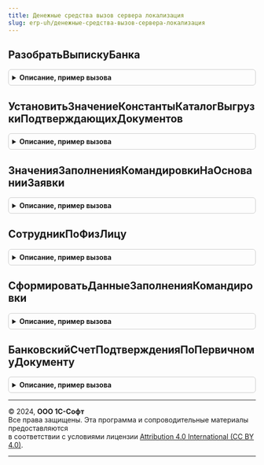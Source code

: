 ```yaml
---
title: Денежные средства вызов сервера локализация
slug: erp-uh/денежные-средства-вызов-сервера-локализация
---
```



## РазобратьВыпискуБанка
<details style="margin: 1em 0; padding: 0.5em; border: 1px solid #ccc; border-radius: 6px;">

<summary style="font-weight: bold; cursor: pointer;">Описание, пример вызова</summary>

```bsl

// Осуществляет разбор выписки банка
//
// Параметры:
// 	ЭлектроннаяВыпискаБанка - Ссылка - Электронная выписка
//
Процедура РазобратьВыпискуБанка(ЭлектроннаяВыпискаБанка) Экспорт
```

Пример вызова
```bsl
ДенежныеСредстваВызовСервераЛокализация.РазобратьВыпискуБанка(ЭлектроннаяВыпискаБанка) 
```
</details>

## УстановитьЗначениеКонстантыКаталогВыгрузкиПодтверждающихДокументов
<details style="margin: 1em 0; padding: 0.5em; border: 1px solid #ccc; border-radius: 6px;">

<summary style="font-weight: bold; cursor: pointer;">Описание, пример вызова</summary>

```bsl

//++ НЕ УТ

// Осуществляет установку константы КаталогВыгрузкиПодтверждающихДокументов
//
// Параметры:
// 	ЗначениеКонстанты - Строка - Путь к каталогу выгрузки подтверждающих документов
//
Процедура УстановитьЗначениеКонстантыКаталогВыгрузкиПодтверждающихДокументов(ЗначениеКонстанты) Экспорт
```

Пример вызова
```bsl
ДенежныеСредстваВызовСервераЛокализация.УстановитьЗначениеКонстантыКаталогВыгрузкиПодтверждающихДокументов(ЗначениеКонстанты) 
```
</details>

## ЗначенияЗаполненияКомандировкиНаОснованииЗаявки
<details style="margin: 1em 0; padding: 0.5em; border: 1px solid #ccc; border-radius: 6px;">

<summary style="font-weight: bold; cursor: pointer;">Описание, пример вызова</summary>

```bsl

// Определяет значения заполнения документа "Командировка" на основании "Заявки на командировку"
//
// Параметры:
//    ДокументОснование - ДокументСсылка.ЗаявкаНаКомандировку - Заявка на командировку
//
// Возвращаемое значение:
//    Структура - Значения заполнения
//
Функция ЗначенияЗаполненияКомандировкиНаОснованииЗаявки(ДокументОснование) Экспорт
```

Пример вызова
```bsl
Результат = ДенежныеСредстваВызовСервераЛокализация.ЗначенияЗаполненияКомандировкиНаОснованииЗаявки(ДокументОснование) 
```
</details>

## СотрудникПоФизЛицу
<details style="margin: 1em 0; padding: 0.5em; border: 1px solid #ccc; border-radius: 6px;">

<summary style="font-weight: bold; cursor: pointer;">Описание, пример вызова</summary>

```bsl

// Определяет сотрудника по физическому лицу
//
// Параметры:
//    ФизическоеЛицо - СправочникСсылка.ФизическиеЛица - Физическое лицо
//    Организация - СправочникСсылка.Организации - Организация, в которой работает сотрудник
//
// Возвращаемое значение:
//    СправочникСсылка.Сотрудники, Неопределено - Сотрудник или Неопределено, если установить сотрудника не удалось
//
Функция СотрудникПоФизЛицу(ФизическоеЛицо, Организация) Экспорт
```

Пример вызова
```bsl
Результат = ДенежныеСредстваВызовСервераЛокализация.СотрудникПоФизЛицу(ФизическоеЛицо, Организация) 
```
</details>

## СформироватьДанныеЗаполненияКомандировки
<details style="margin: 1em 0; padding: 0.5em; border: 1px solid #ccc; border-radius: 6px;">

<summary style="font-weight: bold; cursor: pointer;">Описание, пример вызова</summary>

```bsl


// Формирует данные заполнения для коммандировки и возвращает признак корректного заполнения.
//
// Параметры:
//  Заявка - ДокументСсылка.ЗаявкаНаКомандировку - документ, на основании которого создается командировка.
//  ДанныеЗаполнения - Неопределено - данные для заполнения командировки.
//
// Возвращаемое значение:
//  Булево
Функция СформироватьДанныеЗаполненияКомандировки(Заявка, ДанныеЗаполнения) Экспорт
```

Пример вызова
```bsl
Результат = ДенежныеСредстваВызовСервераЛокализация.СформироватьДанныеЗаполненияКомандировки(Заявка, ДанныеЗаполнения) 
```
</details>

## БанковскийСчетПодтвержденияПоПервичномуДокументу
<details style="margin: 1em 0; padding: 0.5em; border: 1px solid #ccc; border-radius: 6px;">

<summary style="font-weight: bold; cursor: pointer;">Описание, пример вызова</summary>

```bsl

//-- НЕ УТ

// Возвращает номер банковского счета по уникальному идентификатору первичного документа.
//
// Параметры:
//  ИдПервичногоДокумента - Строка - уникальный идентификатор объекта в информационной базе.
//
// Возвращаемое значение:
// - Строка.
//
Функция БанковскийСчетПодтвержденияПоПервичномуДокументу(ИдПервичногоДокумента) Экспорт
```

Пример вызова
```bsl
Результат = ДенежныеСредстваВызовСервераЛокализация.БанковскийСчетПодтвержденияПоПервичномуДокументу(ИдПервичногоДокумента) 
```
</details>

---

© 2024, **ООО 1С-Софт**  
Все права защищены. Эта программа и сопроводительные материалы предоставляются  
в соответствии с условиями лицензии [Attribution 4.0 International (CC BY 4.0)](https://creativecommons.org/licenses/by/4.0/legalcode).

---

